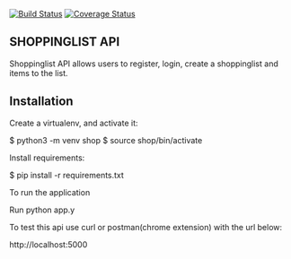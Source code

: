 [![Build Status](https://travis-ci.org/arthuroe/ShoppingList_API.svg?branch=master)](https://travis-ci.org/arthuroe/ShoppingList_API)
[![Coverage Status](https://coveralls.io/repos/github/arthuroe/ShoppingList_API/badge.svg?branch=master)](https://coveralls.io/github/arthuroe/ShoppingList_API?branch=master)

## SHOPPINGLIST API

Shoppinglist API allows users to register, login, create a shoppinglist and items to the list.


## Installation

Create a virtualenv, and activate it:

$ python3 -m venv shop $ source shop/bin/activate

Install requirements:

$ pip install -r requirements.txt

To run the application

Run python app.y

To test this api use curl or postman(chrome extension) with the url below:

http://localhost:5000
